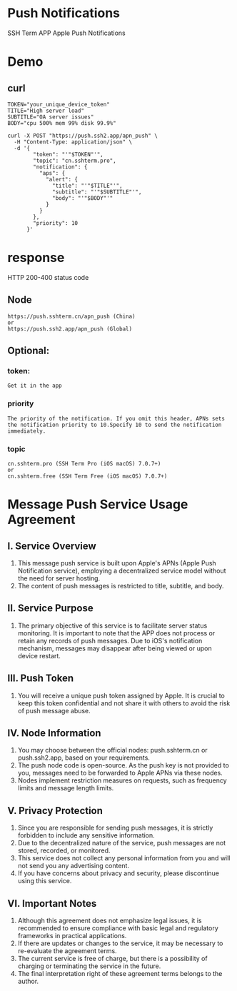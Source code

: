 # Push Notifications

SSH Term APP Apple Push Notifications

# Demo

## curl
```shell
TOKEN="your_unique_device_token"
TITLE="High server load"
SUBTITLE="OA server issues"
BODY="cpu 500% mem 99% disk 99.9%"

curl -X POST "https://push.ssh2.app/apn_push" \
  -H "Content-Type: application/json" \
  -d '{
        "token": "'"$TOKEN"'",
        "topic": "cn.sshterm.pro",
        "notification": {
          "aps": {
            "alert": {
              "title": "'"$TITLE"'",
              "subtitle": "'"$SUBTITLE"'",
              "body": "'"$BODY"'"
            }
          }
        },
        "priority": 10
      }'
```

# response

HTTP 200-400 status code


## Node
    https://push.sshterm.cn/apn_push (China)
    or
    https://push.ssh2.app/apn_push (Global)

## Optional:

### token:
    Get it in the app
### priority
    The priority of the notification. If you omit this header, APNs sets the notification priority to 10.Specify 10 to send the notification immediately.
### topic
    cn.sshterm.pro (SSH Term Pro (iOS macOS) 7.0.7+)
    or
    cn.sshterm.free (SSH Term Free (iOS macOS) 7.0.7+)


# Message Push Service Usage Agreement

## I. Service Overview
1. This message push service is built upon Apple's APNs (Apple Push Notification service), employing a decentralized service model without the need for server hosting.
2. The content of push messages is restricted to title, subtitle, and body.

## II. Service Purpose
1. The primary objective of this service is to facilitate server status monitoring. It is important to note that the APP does not process or retain any records of push messages. Due to iOS's notification mechanism, messages may disappear after being viewed or upon device restart.

## III. Push Token
1. You will receive a unique push token assigned by Apple. It is crucial to keep this token confidential and not share it with others to avoid the risk of push message abuse.

## IV. Node Information
1. You may choose between the official nodes: push.sshterm.cn or push.ssh2.app, based on your requirements.
2. The push node code is open-source. As the push key is not provided to you, messages need to be forwarded to Apple APNs via these nodes.
3. Nodes implement restriction measures on requests, such as frequency limits and message length limits.

## V. Privacy Protection
1. Since you are responsible for sending push messages, it is strictly forbidden to include any sensitive information.
2. Due to the decentralized nature of the service, push messages are not stored, recorded, or monitored.
3. This service does not collect any personal information from you and will not send you any advertising content.
4. If you have concerns about privacy and security, please discontinue using this service.

## VI. Important Notes
1. Although this agreement does not emphasize legal issues, it is recommended to ensure compliance with basic legal and regulatory frameworks in practical applications.
2. If there are updates or changes to the service, it may be necessary to re-evaluate the agreement terms.
3. The current service is free of charge, but there is a possibility of charging or terminating the service in the future.
4. The final interpretation right of these agreement terms belongs to the author.
